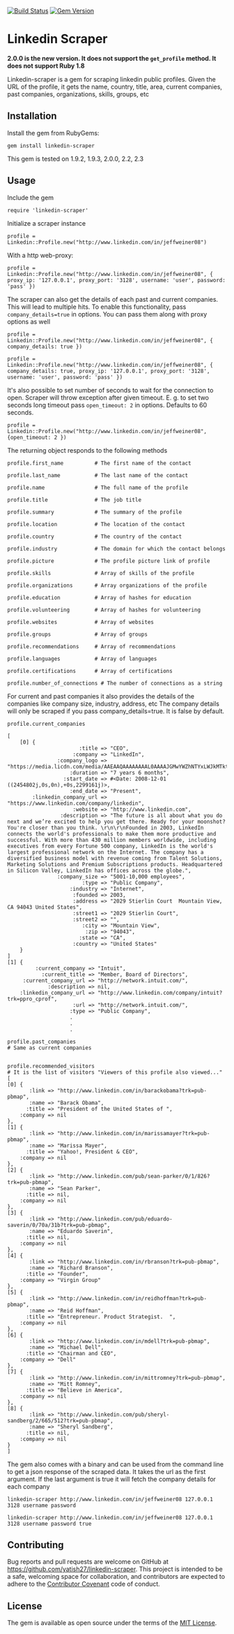 [![Build Status](https://secure.travis-ci.org/yatish27/linkedin-scraper.png)](http://travis-ci.org/yatish27/linkedin-scraper)
[![Gem Version](https://badge.fury.io/rb/linkedin-scraper.png)](http://badge.fury.io/rb/linkedin-scraper)

Linkedin Scraper
================

**2.0.0 is the new version. It does not support the `get_profile` method. It does not support Ruby 1.8**

Linkedin-scraper is a gem for scraping linkedin public profiles.
Given the URL of the profile, it gets the name, country, title, area, current companies, past companies,
organizations, skills, groups, etc


## Installation

Install the gem from RubyGems:

    gem install linkedin-scraper

This gem is tested on 1.9.2, 1.9.3, 2.0.0, 2.2, 2.3

## Usage
Include the gem

    require 'linkedin-scraper'

Initialize a scraper instance

    profile = Linkedin::Profile.new("http://www.linkedin.com/in/jeffweiner08")


With a http web-proxy:

    profile = Linkedin::Profile.new("http://www.linkedin.com/in/jeffweiner08", { proxy_ip: '127.0.0.1', proxy_port: '3128', username: 'user', password: 'pass' })

The scraper can also get the details of each past and current companies. This will lead to multiple hits.
To enable this functionality, pass `company_details=true` in options. You can pass them along with proxy options
as well

    profile = Linkedin::Profile.new("http://www.linkedin.com/in/jeffweiner08", { company_details: true })

    profile = Linkedin::Profile.new("http://www.linkedin.com/in/jeffweiner08", { company_details: true, proxy_ip: '127.0.0.1', proxy_port: '3128', username: 'user', password: 'pass' })

It's also possible to set number of seconds to wait for the connection to open.
Scraper will throw exception after given timeout. E. g. to set two seconds long timeout
pass `open_timeout: 2` in options. Defaults to 60 seconds.

    profile = Linkedin::Profile.new("http://www.linkedin.com/in/jeffweiner08", {open_timeout: 2 })

The returning object responds to the following methods


    profile.first_name          # The first name of the contact

    profile.last_name           # The last name of the contact

    profile.name                # The full name of the profile

    profile.title               # The job title

    profile.summary             # The summary of the profile

    profile.location            # The location of the contact

    profile.country             # The country of the contact

    profile.industry            # The domain for which the contact belongs

    profile.picture             # The profile picture link of profile

    profile.skills              # Array of skills of the profile

    profile.organizations       # Array organizations of the profile

    profile.education           # Array of hashes for education

    profile.volunteering        # Array of hashes for volunteering

    profile.websites            # Array of websites

    profile.groups              # Array of groups

    profile.recommendations     # Array of recommendations

    profile.languages           # Array of languages

    profile.certifications      # Array of certifications

  	profile.number_of_connections # The number of connections as a string


For current and past companies it also provides the details of the companies like company size, industry, address, etc
The company details will only be scraped if you pass company_details=true. It is false by default.


    profile.current_companies

    [
        [0] {
                           :title => "CEO",
                         :company => "LinkedIn",
                    :company_logo => "https://media.licdn.com/media/AAEAAQAAAAAAAAL0AAAAJGMwYWZhNTYxLWJkMTktNDAzMi05NzEzLTlhNzUxMGU0NDg0Mw.png",
                        :duration => "7 years 6 months",
                      :start_date => #<Date: 2008-12-01 ((2454802j,0s,0n),+0s,2299161j)>,
                        :end_date => "Present",
            :linkedin_company_url => "https://www.linkedin.com/company/linkedin",
                         :website => "http://www.linkedin.com",
                     :description => "The future is all about what you do next and we’re excited to help you get there. Ready for your moonshot? You're closer than you think. \r\n\r\nFounded in 2003, LinkedIn connects the world's professionals to make them more productive and successful. With more than 430 million members worldwide, including executives from every Fortune 500 company, LinkedIn is the world's largest professional network on the Internet. The company has a diversified business model with revenue coming from Talent Solutions, Marketing Solutions and Premium Subscriptions products. Headquartered in Silicon Valley, LinkedIn has offices across the globe.",
                    :company_size => "5001-10,000 employees",
                            :type => "Public Company",
                        :industry => "Internet",
                         :founded => 2003,
                         :address => "2029 Stierlin Court  Mountain View, CA 94043 United States",
                         :street1 => "2029 Stierlin Court",
                         :street2 => "",
                            :city => "Mountain View",
                             :zip => "94043",
                           :state => "CA",
                         :country => "United States"
        }
    ]
    [1] {
             :current_company => "Intuit",
               :current_title => "Member, Board of Directors",
         :current_company_url => "http://network.intuit.com/",
                 :description => nil,
        :linkedin_company_url => "http://www.linkedin.com/company/intuit?trk=ppro_cprof",
                         :url => "http://network.intuit.com/",
                        :type => "Public Company",
                        .
                        .
                        .

    profile.past_companies
    # Same as current companies


    profile.recommended_visitors
    # It is the list of visitors "Viewers of this profile also viewed..."
    [
    [0] {
           :link => "http://www.linkedin.com/in/barackobama?trk=pub-pbmap",
           :name => "Barack Obama",
          :title => "President of the United States of ",
        :company => nil
    },
    [1] {
           :link => "http://www.linkedin.com/in/marissamayer?trk=pub-pbmap",
           :name => "Marissa Mayer",
          :title => "Yahoo!, President & CEO",
        :company => nil
    },
    [2] {
           :link => "http://www.linkedin.com/pub/sean-parker/0/1/826?trk=pub-pbmap",
           :name => "Sean Parker",
          :title => nil,
        :company => nil
    },
    [3] {
           :link => "http://www.linkedin.com/pub/eduardo-saverin/0/70a/31b?trk=pub-pbmap",
           :name => "Eduardo Saverin",
          :title => nil,
        :company => nil
    },
    [4] {
           :link => "http://www.linkedin.com/in/rbranson?trk=pub-pbmap",
           :name => "Richard Branson",
          :title => "Founder",
        :company => "Virgin Group"
    },
    [5] {
           :link => "http://www.linkedin.com/in/reidhoffman?trk=pub-pbmap",
           :name => "Reid Hoffman",
          :title => "Entrepreneur. Product Strategist.  ",
        :company => nil
    },
    [6] {
           :link => "http://www.linkedin.com/in/mdell?trk=pub-pbmap",
           :name => "Michael Dell",
          :title => "Chairman and CEO",
        :company => "Dell"
    },
    [7] {
           :link => "http://www.linkedin.com/in/mittromney?trk=pub-pbmap",
           :name => "Mitt Romney",
          :title => "Believe in America",
        :company => nil
    },
    [8] {
           :link => "http://www.linkedin.com/pub/sheryl-sandberg/2/665/512?trk=pub-pbmap",
           :name => "Sheryl Sandberg",
          :title => nil,
        :company => nil
    }
    ]


The gem also comes with a binary and can be used from the command line to get a json response of the scraped data.
It takes the url as the first argument. If the last argument is true it will fetch the company details for each company

    linkedin-scraper http://www.linkedin.com/in/jeffweiner08 127.0.0.1 3128 username password

    linkedin-scraper http://www.linkedin.com/in/jeffweiner08 127.0.0.1 3128 username password true


## Contributing

Bug reports and pull requests are welcome on GitHub at https://github.com/yatish27/linkedin-scraper.
This project is intended to be a safe, welcoming space for collaboration, and contributors are expected to adhere to the
[Contributor Covenant](http://contributor-covenant.org) code of conduct.


## License

The gem is available as open source under the terms of the [MIT License](http://opensource.org/licenses/MIT).
